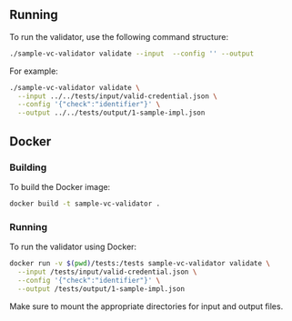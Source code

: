 ## Running

To run the validator, use the following command structure:

```bash
./sample-vc-validator validate --input  --config '' --output 
```

For example:

```bash
./sample-vc-validator validate \
  --input ../../tests/input/valid-credential.json \
  --config '{"check":"identifier"}' \
  --output ../../tests/output/1-sample-impl.json
```

## Docker

### Building

To build the Docker image:

```bash
docker build -t sample-vc-validator .
```

### Running

To run the validator using Docker:

```bash
docker run -v $(pwd)/tests:/tests sample-vc-validator validate \
  --input /tests/input/valid-credential.json \
  --config '{"check":"identifier"}' \
  --output /tests/output/1-sample-impl.json
```

Make sure to mount the appropriate directories for input and output files.
